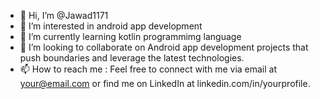- 👋 Hi, I’m @Jawad1171
- 👀 I’m interested in android app development
- 🌱 I’m currently learning kotlin programmimg language
- 💞️ I’m looking to collaborate on Android app development projects that push boundaries and leverage the latest technologies.
- 📫 How to reach me : Feel free to connect with me via email at your@email.com or find me on LinkedIn at linkedin.com/in/yourprofile.

<!---
Jawad1171/Jawad1171 is a ✨ special ✨ repository because its `README.md` (this file) appears on your GitHub profile.
You can click the Preview link to take a look at your changes.
--->

